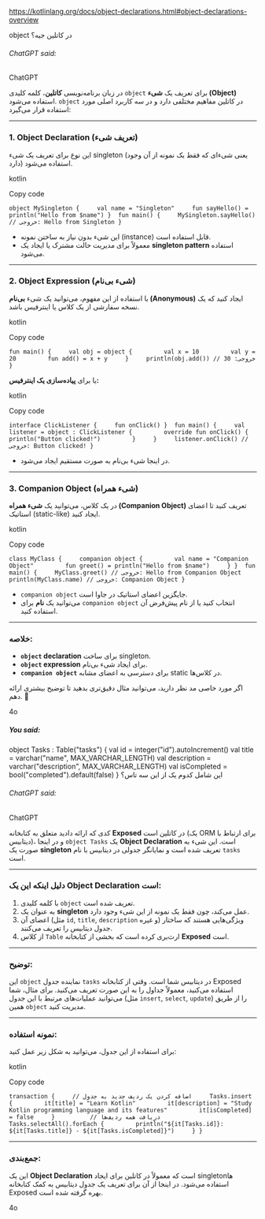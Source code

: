 https://kotlinlang.org/docs/object-declarations.html#object-declarations-overview

object در کاتلین جیه؟

###### ChatGPT said:

ChatGPT

در زبان برنامه‌نویسی **کاتلین**، کلمه کلیدی `object` برای تعریف یک **شیء (Object)** استفاده می‌شود. `object` در کاتلین مفاهیم مختلفی دارد و در سه کاربرد اصلی مورد استفاده قرار می‌گیرد:

---

### 1. **Object Declaration (تعریف شیء)**

این نوع برای تعریف یک شیء singleton (یعنی شیء‌ای که فقط یک نمونه از آن وجود دارد) استفاده می‌شود.

kotlin

Copy code

`object MySingleton {     val name = "Singleton"     fun sayHello() = println("Hello from $name") }  fun main() {     MySingleton.sayHello() // خروجی: Hello from Singleton }`

- این شیء بدون نیاز به ساختن نمونه (instance) قابل استفاده است.
- معمولاً برای مدیریت حالت مشترک یا ایجاد یک **singleton pattern** استفاده می‌شود.

---

### 2. **Object Expression (شیء بی‌نام)**

با استفاده از این مفهوم، می‌توانید یک شیء **بی‌نام (Anonymous)** ایجاد کنید که یک نسخه سفارشی از یک کلاس یا اینترفیس باشد.

kotlin

Copy code

`fun main() {     val obj = object {         val x = 10         val y = 20         fun add() = x + y     }     println(obj.add()) // خروجی: 30 }`

یا برای **پیاده‌سازی یک اینترفیس:**

kotlin

Copy code

`interface ClickListener {     fun onClick() }  fun main() {     val listener = object : ClickListener {         override fun onClick() {             println("Button clicked!")         }     }     listener.onClick() // خروجی: Button clicked! }`

- در اینجا شیء بی‌نام به صورت مستقیم ایجاد می‌شود.

---

### 3. **Companion Object (شیء همراه)**

در یک کلاس، می‌توانید یک **شیء همراه (Companion Object)** تعریف کنید تا اعضای استاتیک (static-like) ایجاد کنید.

kotlin

Copy code

`class MyClass {     companion object {         val name = "Companion Object"         fun greet() = println("Hello from $name")     } }  fun main() {     MyClass.greet() // خروجی: Hello from Companion Object     println(MyClass.name) // خروجی: Companion Object }`

- `companion object` جایگزین اعضای استاتیک در جاوا است.
- می‌توانید یک **نام** برای `companion object` انتخاب کنید یا از نام پیش‌فرض آن استفاده کنید.

---

### خلاصه:

- **`object` declaration** برای ساخت singleton.
- **`object` expression** برای ایجاد شیء بی‌نام.
- **`companion object`** برای دسترسی به اعضای مشابه static در کلاس‌ها.

اگر مورد خاصی مد نظر دارید، می‌توانید مثال دقیق‌تری بدهید تا توضیح بیشتری ارائه دهم. 🙂

4o

##### You said:

object Tasks : Table("tasks") { val id = integer("id").autoIncrement() val title = varchar("name", MAX_VARCHAR_LENGTH) val description = varchar("description", MAX_VARCHAR_LENGTH) val isCompleted = bool("completed").default(false) } این شامل کدوم یک از این سه تاس؟

###### ChatGPT said:

ChatGPT

کدی که ارائه دادید متعلق به کتابخانه **Exposed** در کاتلین است (یک ORM برای ارتباط با دیتابیس)، و در اینجا `object Tasks` یک **Object Declaration** است. این شیء به صورت یک **singleton** تعریف شده است و نمایانگر جدولی در دیتابیس با نام `tasks` است.

---

### دلیل اینکه این یک Object Declaration است:

1. با کلمه کلیدی `object` تعریف شده است.
2. به عنوان یک **singleton** عمل می‌کند، چون فقط یک نمونه از این شیء وجود دارد.
3. اعضای آن (مثل `id`, `title`, `description` و غیره) ویژگی‌هایی هستند که ساختار جدول دیتابیس را تعریف می‌کنند.
4. از کلاس `Table` ارث‌بری کرده است که بخشی از کتابخانه **Exposed** است.

---

### توضیح:

این `object` نماینده جدول `tasks` در دیتابیس شما است. وقتی از کتابخانه Exposed استفاده می‌کنید، معمولاً جداول را به این صورت تعریف می‌کنید. برای مثال، شما می‌توانید عملیات‌های مرتبط با این جدول (مثل `insert`, `select`, `update`) را از طریق همین `object` مدیریت کنید.

---

### نمونه استفاده:

برای استفاده از این جدول، می‌توانید به شکل زیر عمل کنید:

kotlin

Copy code

`transaction {     // اضافه کردن یک ردیف جدید به جدول     Tasks.insert {         it[title] = "Learn Kotlin"         it[description] = "Study Kotlin programming language and its features"         it[isCompleted] = false     }          // دریافت همه ردیف‌ها     Tasks.selectAll().forEach {         println("${it[Tasks.id]}: ${it[Tasks.title]} - ${it[Tasks.isCompleted]}")     } }`

---

### جمع‌بندی:

این یک **Object Declaration** است که معمولاً در کاتلین برای ایجاد singletonها استفاده می‌شود. در اینجا از آن برای تعریف یک جدول دیتابیس به کمک کتابخانه Exposed بهره گرفته شده است.

4o